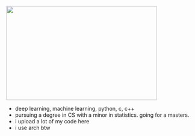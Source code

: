 <img src="https://github.com/wettestsock/wettestsock/assets/119987092/0a72481d-d13a-4ff8-9eb0-d34cdcece168" width="400" height="250"> <br />
- deep learning, machine learning, python, c, c++ 
- pursuing a degree in CS with a minor in statistics. going for a masters. 
- i upload a lot of my code here 
- i use arch btw 

